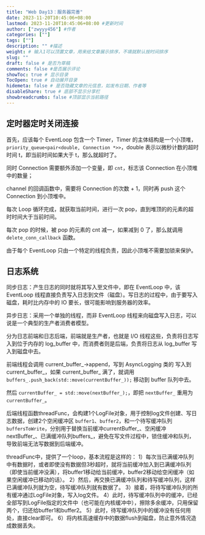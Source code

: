 ```yaml
---
title: "Web Day13：服务器完善"
date: 2023-11-20T10:45:06+08:00
lastmod: 2023-11-20T10:45:06+08:00 #更新时间
author: ["zwyyy456"] #作者
categories: [""]
tags: [""]
description: "" #描述
weight: # 输入1可以顶置文章，用来给文章展示排序，不填就默认按时间排序
slug: ""
draft: false # 是否为草稿
comments: false #是否展示评论
showToc: true # 显示目录
TocOpen: true # 自动展开目录
hidemeta: false # 是否隐藏文章的元信息，如发布日期、作者等
disableShare: true # 底部不显示分享栏
showbreadcrumbs: false #顶部显示当前路径
---
```


## 定时器定时关闭连接

首先，应该每个 EventLoop 包含一个 Timer，Timer 的主体结构是一个小顶堆，`priority_queue<pair<double, Connection *>>`，double 表示以微秒计数的超时时间 t，即当前时间如果大于 t，那么就超时了。

同时 Connection 需要额外添加一个变量，即 `cnt`，标志该 Connection 在小顶堆中的数量；

channel 的回调函数中，需要将 Connection 的次数 + 1，同时再 push 这个 Connection 到小顶堆中。

每次 Loop 循环完成，就获取当前时间，进行一次 pop，直到堆顶的的元素的超时时间大于当前时间。

每次 pop 的时候，被 pop 的元素的 cnt 减一，如果减到 0 了，那么就调用 `delete_conn_callback` 函数。

由于每个 EventLoop 只由一个特定的线程负责，因此小顶堆不需要加锁来保护。

## 日志系统

同步日志：产生日志的同时就将其写入至文件中，即在 EventLoop 中，该 EventLoop 线程直接负责写入日志到文件（磁盘）。写日志的过程中，由于要写入磁盘，耗时比内存中的 IO 要长，很可能影响到服务器的效率。

异步日志：采用一个单独的线程，而非 EventLoop 线程来向磁盘写入日志，可以说是一个典型的生产者消费者模型。

分为日志前端和日志后端，前端就是生产者，也就是 I/O 线程这些，负责将日志写入到位于内存的 log_buffer 中，而消费者则是后端，负责将日志从 log_buffer 写入到磁盘中去。

前端线程会调用 current_buffer_->append，写到 AsyncLogging 类的 写入到 current_buffer_，如果 current_buffer_ 满了，就调用 `buffers_.push_back(std::move(currentBuffer_));` 移动到 buffer 队列中去。

然后 `currentBuffer_ = std::move(nextBuffer_);`，即把 `nextBuffer_` 重用为 `currentBuffer_`。

后端线程函数threadFunc，会构建1个LogFile对象，用于控制log文件创建、写日志数据，创建2个空闲缓冲区 `buffer1`、`buffer2`，和一个待写缓冲队列 `buffersToWrite`，分别用于替换当前缓冲currentBuffer_、空闲缓冲nextBuffer_、已满缓冲队列buffers_，避免在写文件过程中，锁住缓冲和队列，导致前端无法写数据到后端缓冲。

threadFunc中，提供了一个loop，基本流程是这样的：
1）每次当已满缓冲队列中有数据时，或者即使没有数据但3秒超时，就将当前缓冲加入到已满缓冲队列（即使当前缓冲没满），将buffer1移动给当前缓冲，buffer2移动给空闲缓冲（如果空闲缓冲已移动的话）。
2）然后，再交换已满缓冲队列和待写缓冲队列，这样已满缓冲队列就为空，待写缓冲队列就有数据了。
3）接着，将待写缓冲队列的所有缓冲通过LogFile对象，写入log文件。
4）此时，待写缓冲队列中的缓冲，已经全部写到LogFile指定的文件中（也可能在内核缓冲中），擦除多余缓冲，只用保留两个，归还给buffer1和buffer2。
5）此时，待写缓冲队列中的缓冲没有任何用处，直接clear即可。
6）将内核高速缓存中的数据flush到磁盘，防止意外情况造成数据丢失。